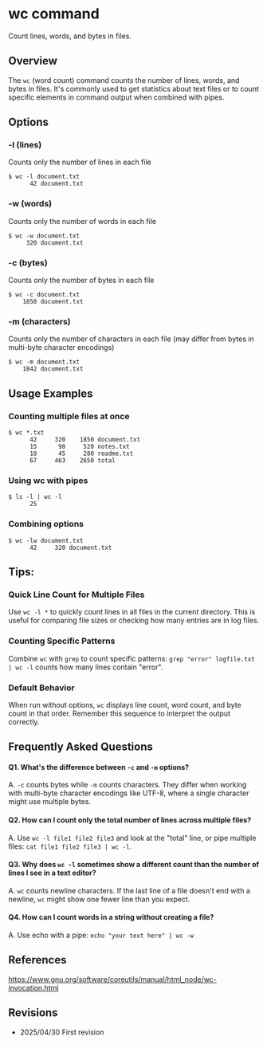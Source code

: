 # wc command

Count lines, words, and bytes in files.

## Overview

The `wc` (word count) command counts the number of lines, words, and bytes in files. It's commonly used to get statistics about text files or to count specific elements in command output when combined with pipes.

## Options

### **-l (lines)**

Counts only the number of lines in each file

```console
$ wc -l document.txt
      42 document.txt
```

### **-w (words)**

Counts only the number of words in each file

```console
$ wc -w document.txt
     320 document.txt
```

### **-c (bytes)**

Counts only the number of bytes in each file

```console
$ wc -c document.txt
    1850 document.txt
```

### **-m (characters)**

Counts only the number of characters in each file (may differ from bytes in multi-byte character encodings)

```console
$ wc -m document.txt
    1842 document.txt
```

## Usage Examples

### Counting multiple files at once

```console
$ wc *.txt
      42     320    1850 document.txt
      15      98     520 notes.txt
      10      45     280 readme.txt
      67     463    2650 total
```

### Using wc with pipes

```console
$ ls -l | wc -l
      25
```

### Combining options

```console
$ wc -lw document.txt
      42     320 document.txt
```

## Tips:

### Quick Line Count for Multiple Files

Use `wc -l *` to quickly count lines in all files in the current directory. This is useful for comparing file sizes or checking how many entries are in log files.

### Counting Specific Patterns

Combine `wc` with `grep` to count specific patterns: `grep "error" logfile.txt | wc -l` counts how many lines contain "error".

### Default Behavior

When run without options, `wc` displays line count, word count, and byte count in that order. Remember this sequence to interpret the output correctly.

## Frequently Asked Questions

#### Q1. What's the difference between `-c` and `-m` options?
A. `-c` counts bytes while `-m` counts characters. They differ when working with multi-byte character encodings like UTF-8, where a single character might use multiple bytes.

#### Q2. How can I count only the total number of lines across multiple files?
A. Use `wc -l file1 file2 file3` and look at the "total" line, or pipe multiple files: `cat file1 file2 file3 | wc -l`.

#### Q3. Why does `wc -l` sometimes show a different count than the number of lines I see in a text editor?
A. `wc` counts newline characters. If the last line of a file doesn't end with a newline, `wc` might show one fewer line than you expect.

#### Q4. How can I count words in a string without creating a file?
A. Use echo with a pipe: `echo "your text here" | wc -w`

## References

https://www.gnu.org/software/coreutils/manual/html_node/wc-invocation.html

## Revisions

- 2025/04/30 First revision